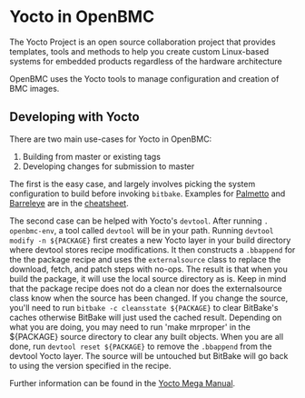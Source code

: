 # Yocto in OpenBMC #

The Yocto Project is an open source collaboration project that provides
templates, tools and methods to help you create custom Linux-based systems for
embedded products regardless of the hardware architecture

OpenBMC uses the Yocto tools to manage configuration and creation of BMC
images.

## Developing with Yocto ##

There are two main use-cases for Yocto in OpenBMC:

1. Building from master or existing tags
2. Developing changes for submission to master

The first is the easy case, and largely involves picking the system
configuration to build before invoking `bitbake`. Examples for
[Palmetto](cheatsheet.md#building-for-palmetto) and
[Barreleye](#building-for-barreleye) are in the [cheatsheet](cheatsheet.md).

The second case can be helped with Yocto's `devtool`. After running `.
openbmc-env`, a tool called `devtool` will be in your path. Running `devtool
modify -n ${PACKAGE}` first creates a new Yocto layer in your build directory
where devtool stores recipe modifications. It then constructs a `.bbappend` for
the the package recipe and uses the `externalsource` class to replace the
download, fetch, and patch steps with no-ops. The result is that when you build
the package, it will use the local source directory as is. Keep in mind that
the package recipe does not do a clean nor does the externalsource class know
when the source has been changed. If you change the source, you'll need to run
`bitbake -c cleansstate ${PACKAGE}` to clear BitBake's caches otherwise BitBake
will just used the cached result. Depending on what you are doing, you may need
to run 'make mrproper' in the ${PACKAGE} source directory to clear any built
objects. When you are all done, run `devtool reset ${PACKAGE}` to remove the
`.bbappend` from the devtool Yocto layer. The source will be untouched but
BitBake will go back to using the version specified in the recipe.

Further information can be found in the [Yocto Mega Manual][1].

[1]: (http://www.yoctoproject.org/docs/2.1/mega-manual/mega-manual.html) "Yocto Mega Manual"

